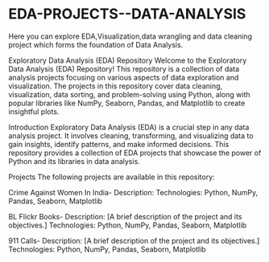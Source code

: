 # EDA-PROJECTS--DATA-ANALYSIS
Here you can explore EDA,Visualization,data wrangling and data cleaning project which forms the foundation of Data Analysis.

Exploratory Data Analysis (EDA) Repository
Welcome to the Exploratory Data Analysis (EDA) Repository! This repository is a collection of data analysis projects focusing on various aspects of data exploration and visualization. The projects in this repository cover data cleaning, visualization, data sorting, and problem-solving using Python, along with popular libraries like NumPy, Seaborn, Pandas, and Matplotlib to create insightful plots.

Introduction
Exploratory Data Analysis (EDA) is a crucial step in any data analysis project. It involves cleaning, transforming, and visualizing data to gain insights, identify patterns, and make informed decisions. This repository provides a collection of EDA projects that showcase the power of Python and its libraries in data analysis.

Projects
The following projects are available in this repository:


Crime Against Women In India-
Description: 
Technologies: Python, NumPy, Pandas, Seaborn, Matplotlib

BL Flickr Books-
Description: [A brief description of the project and its objectives.]
Technologies: Python, NumPy, Pandas, Seaborn, Matplotlib

911 Calls-
Description: [A brief description of the project and its objectives.]
Technologies: Python, NumPy, Pandas, Seaborn, Matplotlib
